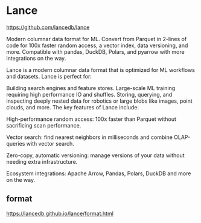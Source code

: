 # Lance

https://github.com/lancedb/lance




Modern columnar data format for ML. Convert from Parquet in 2-lines of code for 100x faster random access, a vector index, data versioning, and more.
Compatible with pandas, DuckDB, Polars, and pyarrow with more integrations on the way.


Lance is a modern columnar data format that is optimized for ML workflows and datasets. Lance is perfect for:

Building search engines and feature stores.
Large-scale ML training requiring high performance IO and shuffles.
Storing, querying, and inspecting deeply nested data for robotics or large blobs like images, point clouds, and more.
The key features of Lance include:

High-performance random access: 100x faster than Parquet without sacrificing scan performance.

Vector search: find nearest neighbors in milliseconds and combine OLAP-queries with vector search.

Zero-copy, automatic versioning: manage versions of your data without needing extra infrastructure.

Ecosystem integrations: Apache Arrow, Pandas, Polars, DuckDB and more on the way.



## format


https://lancedb.github.io/lance/format.html

